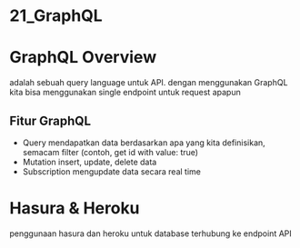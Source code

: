 # 21_GraphQL

# GraphQL Overview

adalah sebuah query language untuk API. dengan menggunakan GraphQL kita bisa menggunakan single endpoint untuk request apapun

## Fitur GraphQL

- Query
mendapatkan data berdasarkan apa yang kita definisikan, semacam filter (contoh, get id with value: true)
- Mutation
insert, update, delete data
- Subscription
mengupdate data secara real time

# Hasura & Heroku

penggunaan hasura dan heroku untuk database terhubung ke endpoint API